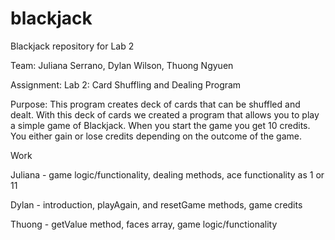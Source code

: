 # blackjack
Blackjack repository for Lab 2

Team: Juliana Serrano, Dylan Wilson, Thuong Ngyuen

Assignment: Lab 2: Card Shuffling and Dealing Program

Purpose:
This program creates deck of cards that can be shuffled and dealt. With this deck of cards we
created a program that allows you to play a simple game of Blackjack. When you start the game
you get 10 credits. You either gain or lose credits depending on the outcome of the game.

Work

Juliana - game logic/functionality, dealing methods, ace functionality as 1 or 11

Dylan - introduction, playAgain, and resetGame methods, game credits

Thuong - getValue method, faces array, game logic/functionality